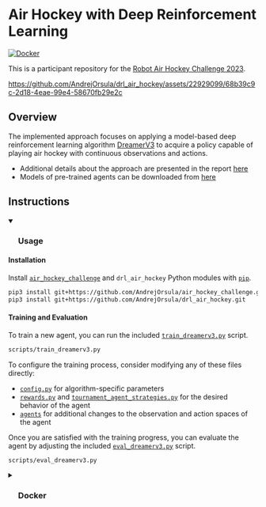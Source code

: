 # Air Hockey with Deep Reinforcement Learning

<p align="left">
  <a href="https://github.com/AndrejOrsula/drl_air_hockey/actions/workflows/docker.yml"> <img alt="Docker" src="https://github.com/AndrejOrsula/drl_air_hockey/actions/workflows/docker.yml/badge.svg"></a>
</p>

This is a participant repository for the [Robot Air Hockey Challenge 2023](https://air-hockey-challenge.robot-learning.net).

https://github.com/AndrejOrsula/drl_air_hockey/assets/22929099/68b39c9c-2d18-4eae-99e4-58670fb29e2c

## Overview

The implemented approach focuses on applying a model-based deep reinforcement learning algorithm [DreamerV3](https://danijar.com/project/dreamerv3) to acquire a policy capable of playing air hockey with continuous observations and actions.

- Additional details about the approach are presented in the report [here](https://www.ias.informatik.tu-darmstadt.de/uploads/Team/PuzeLiu/AirHockeyChallenge_SpaceR.pdf)
- Models of pre-trained agents can be downloaded from [here](https://drive.google.com/drive/folders/1bfj0VCm7wbGKBh5i_-Oso3XCcJbNZ_8E)

## Instructions

<details open>
<summary><h3><a href="#-usage"><img src="https://www.svgrepo.com/show/354238/python.svg" width="16" height="16"></a> Usage</h3></summary>

#### Installation

Install [`air_hockey_challenge`](https://github.com/AndrejOrsula/air_hockey_challenge) and `drl_air_hockey` Python modules with [`pip`](https://pypi.org/project/pip).

```bash
pip3 install git+https://github.com/AndrejOrsula/air_hockey_challenge.git
pip3 install git+https://github.com/AndrejOrsula/drl_air_hockey.git
```

#### Training and Evaluation

To train a new agent, you can run the included [`train_dreamerv3.py`](scripts/train_dreamerv3.py) script.

```bash
scripts/train_dreamerv3.py
```

To configure the training process, consider modifying any of these files directly:

- [`config.py`](drl_air_hockey/utils/config.py) for algorithm-specific parameters
- [`rewards.py`](drl_air_hockey/utils/rewards.py) and [`tournament_agent_strategies.py`](drl_air_hockey/utils/tournament_agent_strategies.py) for the desired behavior of the agent
- [`agents`](drl_air_hockey/agents/) for additional changes to the observation and action spaces of the agent

Once you are satisfied with the training progress, you can evaluate the agent by adjusting the included [`eval_dreamerv3.py`](scripts/eval_dreamerv3.py) script.

```bash
scripts/eval_dreamerv3.py
```

</details>

<details>
<summary><h3><a href="#-docker"><img src="https://www.svgrepo.com/show/448221/docker.svg" width="16" height="16"></a> Docker</h3></summary>

> To install [Docker](https://docs.docker.com/get-docker) on your system, you can run [`.docker/host/install_docker.bash`](.docker/host/install_docker.bash) to configure Docker with NVIDIA GPU support.
>
> ```bash
> .docker/host/install_docker.bash
> ```

#### QuickTest

As a quick test, you can try evaluating a pre-trained agent in a self-play mode by running [`.docker/run.bash`](.docker/run.bash) directly via [`curl`](https://curl.se) as shown below. Note, that only the pre-built Docker image already contains [models of pre-trained agents](https://drive.google.com/drive/folders/1bfj0VCm7wbGKBh5i_-Oso3XCcJbNZ_8E).

```bash
curl -sSfL "https://raw.githubusercontent.com/AndrejOrsula/drl_air_hockey/main/.docker/run.bash" | DOCKER_RUN_OPTS="--rm" bash -s -- drl_air_hockey/scripts/eval_dreamerv3.py -r
```

#### Build Image

To build a new Docker image from [`Dockerfile`](Dockerfile), you can run [`.docker/build.bash`](.docker/build.bash) as shown below.

```bash
.docker/build.bash ${TAG:-latest} ${BUILD_ARGS}
```

#### Run Container

To run the Docker container, you can use [`.docker/run.bash`](.docker/run.bash) as shown below.

```bash
.docker/run.bash ${TAG:-latest} ${CMD:-bash}
```

#### Run Dev Container

To run the Docker container in a development mode (source code mounted as a volume), you can use [`.docker/dev.bash`](.docker/dev.bash) as shown below.

```bash
.docker/dev.bash ${TAG:-latest} ${CMD:-bash}
```

As an alternative, VS Code users familiar with [Dev Containers](https://code.visualstudio.com/docs/devcontainers/containers) can modify the included [`.devcontainer/devcontainer.json`](.devcontainer/devcontainer.json) to their needs. For convenience, [`.devcontainer/open.bash`](.devcontainer/open.bash) script is available to open this repository as a Dev Container in VS Code.

```bash
.devcontainer/open.bash
```

#### Join Container

To join a running Docker container from another terminal, you can use [`.docker/join.bash`](.docker/join.bash) as shown below.

```bash
.docker/join.bash ${CMD:-bash}
```

</details>

